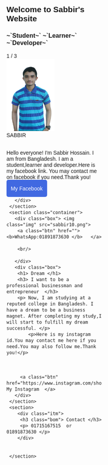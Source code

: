 

<html>
<head>
<title> Sabbir's Personal Website</title>
<meta name="Sabbir Hossain" content="width=device-width, initial-scale=1">
<style>
font-style: serif;
color: #777777;
line-height:25px ;
}
.blue{
color: #1E90FF ;
}
.box{
width: 50%;
float: left;
}
h3 {

}
.img { 
width: 80%;
padding-left:10% ;
margin-top: 20px;
margin-bottom: 20px;
}

.container{
padding-left: 5%;
display: inline-block;
}
.btn{
color: white;
background-color: #4169E1;
padding:15px 12px 14.5px 11.2px ;
border-radius: 5px;
text-decoration: none;
margin-bottom: 20px;
}
.itm{
border: 1.5px solid #00CED1;
margin:1px ;
padding:10px ;
border-radius: 20px;
background-color: lightyellow;
width:300px;
}
.bom{
color: #1E90FF;
}
font-style: serif;
color: #777777;
line-height:25px ;
}
.blue{
color: #1E90FF ;
}
.box{
width: 50%;
float: right;
}
h3 {

}
* {box-sizing: border-box}
body {font-family: Verdana, sans-serif; margin:0}
.mySlides {display: HD}
img {vertical-align: middle right;}



/* Next & previous buttons */
.prev, .next {
  cursor: pointer;
  position: side corner;
  top: 50%;
  width: auto;
  padding: 16px;
  margin-top: -22px;
  color: Green;
  font-weight: bold;
  font-size: 18px;
  transition: 0.6s ease;
  border-radius: 0 3px 3px 0;
  user-select: none;
}

/* Position the "next button" to the right */
.next {
  right: 0;
  border-radius: 3px 0 0 3px;
}

/* On hover, add a black background color with a little bit see-through */
.prev:hover, .next:hover {
  background-color: rgba(0,0,0,0.8);
}

/* Caption text */
.text {
  color: #f2f2f2;
  font-size: 20px;
  padding: 10px 9px;
  position: middle;
  bottom: 8px;
  width: 20%;
  text-align: center;
  background-color:Blue;
}

/* Number text (1/3 etc) */
.numbertext {
  color: #f2f2f2;
  font-size: 12px;
  padding: 8px 12px;
  position: absolute;
  top: 0;
}

/* The dots/bullets/indicators */
.dot {
  cursor: pointer;
  height: 15px;
  width: 10px;
  margin: 0 2px;
  background-color: Blue;
  border-radius:80%;
  display: inline-block;
  transition: background-color 0.6s ease;
}


.active, .dot:hover {
  background-color: #717171;
}

/* Fading animation */
.fade {
  -webkit-animation-name: fade;
  -webkit-animation-duration: 1.5s;
  animation-name: fade;
  animation-duration: 1.5s;
}

@-webkit-keyframes fade {
  from {opacity: .4} 
  to {opacity: 1}
}

@keyframes fade {
  from {opacity: .4} 
  to {opacity: 1}
}

/* On smaller screens, decrease text size */
@media only screen and (max-width: 300px) {
  .prev, .next,.text {font-size: 11px}
}
</style>
</head>
<body>
<section class="container">
       <div class="box">
         <h1> Welcome to  Sabbir's  Website </h1>
         <h3> ~`Student~`  ~`Learner~`  ~`Developer~` </h3>


<div class="mySlides fade">
  <div class="numbertext">1 / 3</div>
  <img src="sabbir9.png" style="width:50%">
  <div class="text">SABBIR</div>






<br>

<div style="text-align:center">
  <span class="dot" onclick="currentSlide(1)"></span> 
  <span class="dot" onclick="currentSlide(2)"></span> 
  <span class="dot" onclick="currentSlide(3)"></span> 
</div>

<script>
var slideIndex = 1;
showSlides(slideIndex);

function plusSlides(n) {
  showSlides(slideIndex += n);
}

function currentSlide(n) {
  showSlides(slideIndex = n);
}

function showSlides(n) {
  var i;
  var slides = document.getElementsByClassName("mySlides");
  var dots = document.getElementsByClassName("dot");
  if (n > slides.length) {slideIndex = 1}    
  if (n < 1) {slideIndex = slides.length}
  for (i = 0; i < slides.length; i++) {
      slides[i].style.display = "none";  
  }
  for (i = 0; i < dots.length; i++) {
      dots[i].className = dots[i].className.replace(" active", "");
  }
  slides[slideIndex-1].style.display = "block";  
  dots[slideIndex-1].className += " active";
}
</script>
<p> Hello everyone! I'm Sabbir Hossain. I am from Bangladesh. I am a student,learner and developer.Here is my facebook link. You may contact me on facebook if you need.Thank you! </p>
         <a class="btn" href="https://www.facebook.com/profile.php?id=100015458081029"> My Facebook </a>
       </div>
       
       </div>
     </section>
     <section class="container"> 
       <div class="box"> <img class="img" src="sabbir10.png"> 
        <a class="btn" href=""> <b>WhatsApp:01891873630 </b>   </a>

        <br/>
       
       </div>
       <div class="box"> 
        <h1> Dream </h1>
        <h3> I want to be a professional businessman and entrepreneur  </h3>
        <p> Now, I am studying at a reputed college in Bangladesh. I have a dream to be a business magnet. After completing my study,I will start to fulfill my dream successful. </p>
            <p>Here is my instagram id.You may contact me here if you need.You may also follow me.Thank you!</p>
     
         
         
         <a class="btn" href="https://www.instagram.com/shossainbd303/"> My Instagram  </a>
       </div>
     </section>
     <section>
        <div class="itm"> 
         <h3 class="bom"> Contact </h3>
         <p> 01715167515  or   01891873630 </p>
        </div> 
        
      
     </section>
     
 
                      
</body>
</html> 

    
